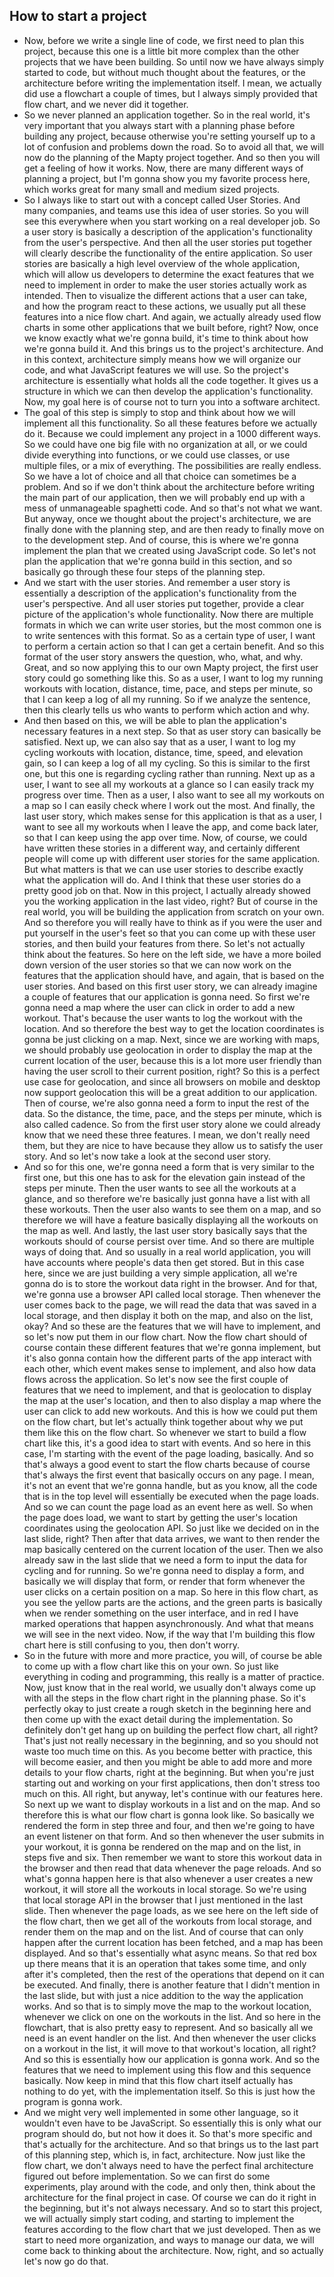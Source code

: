 ## How to start a project

- Now, before we write a single line of code, we first need to plan this project, because this one is a little bit more complex than the other projects that we have been building. So until now we have always simply started to code, but without much thought about the features, or the architecture before writing the implementation itself. I mean, we actually did use a flowchart a couple of times, but I always simply provided that flow chart, and we never did it together.
- So we never planned an application together. So in the real world, it's very important that you always start with a planning phase before building any project, because otherwise you're setting yourself up to a lot of confusion and problems down the road. So to avoid all that, we will now do the planning of the Mapty project together. And so then you will get a feeling of how it works. Now, there are many different ways of planning a project, but I'm gonna show you my favorite process here, which works great for many small and medium sized projects. 
- So I always like to start out with a concept called User Stories. And many companies, and teams use this idea of user stories. So you will see this everywhere when you start working on a real developer job. So a user story is basically a description of the application's functionality from the user's perspective. And then all the user stories put together will clearly describe the functionality of the entire application. So user stories are basically a high level overview of the whole application, which will allow us developers to determine the exact features that we need to implement in order to make the user stories actually work as intended. Then to visualize the different actions that a user can take, and how the program react to these actions, we usually put all these features into a nice flow chart. And again, we actually already used flow charts in some other applications that we built before, right? Now, once we know exactly what we're gonna build, it's time to think about how we're gonna build it. And this brings us to the project's architecture. And in this context, architecture simply means how we will organize our code, and what JavaScript features we will use. So the project's architecture is essentially what holds all the code together. It gives us a structure in which we can then develop the application's functionality. Now, my goal here is of course not to turn you into a software architect. 
- The goal of this step is simply to stop and think about how we will implement all this functionality. So all these features before we actually do it. Because we could implement any project in a 1000 different ways. So we could have one big file with no organization at all, or we could divide everything into functions, or we could use classes, or use multiple files, or a mix of everything. The possibilities are really endless. So we have a lot of choice and all that choice can sometimes be a problem. And so if we don't think about the architecture before writing the main part of our application, then we will probably end up with a mess of unmanageable spaghetti code. And so that's not what we want. But anyway, once we thought about the project's architecture, we are finally done with the planning step, and are then ready to finally move on to the development step. And of course, this is where we're gonna implement the plan that we created using JavaScript code. So let's not plan the application that we're gonna build in this section, and so basically go through these four steps of the planning step. 
- And we start with the user stories. And remember a user story is essentially a description of the application's functionality from the user's perspective. And all user stories put together, provide a clear picture of the application's whole functionality. Now there are multiple formats in which we can write user stories, but the most common one is to write sentences with this format. So as a certain type of user, I want to perform a certain action so that I can get a certain benefit. And so this format of the user story answers the question, who, what, and why. Great, and so now applying this to our own Mapty project, the first user story could go something like this. So as a user, I want to log my running workouts with location, distance, time, pace, and steps per minute, so that I can keep a log of all my running. So if we analyze the sentence, then this clearly tells us who wants to perform which action and why.
- And then based on this, we will be able to plan the application's necessary features in a next step. So that as user story can basically be satisfied. Next up, we can also say that as a user, I want to log my cycling workouts with location, distance, time, speed, and elevation gain, so I can keep a log of all my cycling. So this is similar to the first one, but this one is regarding cycling rather than running. Next up as a user, I want to see all my workouts at a glance so I can easily track my progress over time. Then as a user, I also want to see all my workouts on a map so I can easily check where I work out the most. And finally, the last user story, which makes sense for this application is that as a user, I want to see all my workouts when I leave the app, and come back later, so that I can keep using the app over time. Now, of course, we could have written these stories in a different way, and certainly different people will come up with different user stories for the same application. But what matters is that we can use user stories to describe exactly what the application will do. And I think that these user stories do a pretty good job on that. Now in this project, I actually already showed you the working application in the last video, right? But of course in the real world, you will be building the application from scratch on your own. And so therefore you will really have to think as if you were the user and put yourself in the user's feet so that you can come up with these user stories, and then build your features from there. So let's not actually think about the features. So here on the left side, we have a more boiled down version of the user stories so that we can now work on the features that the application should have, and again, that is based on the user stories. And based on this first user story, we can already imagine a couple of features that our application is gonna need. So first we're gonna need a map where the user can click in order to add a new workout. That's because the user wants to log the workout with the location. And so therefore the best way to get the location coordinates is gonna be just clicking on a map. Next, since we are working with maps, we should probably use geolocation in order to display the map at the current location of the user, because this is a lot more user friendly than having the user scroll to their current position, right? So this is a perfect use case for geolocation, and since all browsers on mobile and desktop now support geolocation this will be a great addition to our application. Then of course, we're also gonna need a form to input the rest of the data. So the distance, the time, pace, and the steps per minute, which is also called cadence. So from the first user story alone we could already know that we need these three features. I mean, we don't really need them, but they are nice to have because they allow us to satisfy the user story. And so let's now take a look at the second user story.
- And so for this one, we're gonna need a form that is very similar to the first one, but this one has to ask for the elevation gain instead of the steps per minute. Then the user wants to see all the workouts at a glance, and so therefore we're basically just gonna have a list with all these workouts. Then the user also wants to see them on a map, and so therefore we will have a feature basically displaying all the workouts on the map as well. And lastly, the last user story basically says that the workouts should of course persist over time. And so there are multiple ways of doing that. And so usually in a real world application, you will have accounts where people's data then get stored. But in this case here, since we are just building a very simple application, all we're gonna do is to store the workout data right in the browser. And for that, we're gonna use a browser API called local storage. Then whenever the user comes back to the page, we will read the data that was saved in a local storage, and then display it both on the map, and also on the list, okay? And so these are the features that we will have to implement, and so let's now put them in our flow chart. Now the flow chart should of course contain these different features that we're gonna implement, but it's also gonna contain how the different parts of the app interact with each other, which event makes sense to implement, and also how data flows across the application. So let's now see the first couple of features that we need to implement, and that is geolocation to display the map at the user's location, and then to also display a map where the user can click to add new workouts. And this is how we could put them on the flow chart, but let's actually think together about why we put them like this on the flow chart. So whenever we start to build a flow chart like this, it's a good idea to start with events. And so here in this case, I'm starting with the event of the page loading, basically. And so that's always a good event to start the flow charts because of course that's always the first event that basically occurs on any page. I mean, it's not an event that we're gonna handle, but as you know, all the code that is in the top level will essentially be executed when the page loads. And so we can count the page load as an event here as well. So when the page does load, we want to start by getting the user's location coordinates using the geolocation API. So just like we decided on in the last slide, right? Then after that data arrives, we want to then render the map basically centered on the current location of the user. Then we also already saw in the last slide that we need a form to input the data for cycling and for running. So we're gonna need to display a form, and basically we will display that form, or render that form whenever the user clicks on a certain position on a map. So here in this flow chart, as you see the yellow parts are the actions, and the green parts is basically when we render something on the user interface, and in red I have marked operations that happen asynchronously. And what that means we will see in the next video. Now, if the way that I'm building this flow chart here is still confusing to you, then don't worry.
- So in the future with more and more practice, you will, of course be able to come up with a flow chart like this on your own. So just like everything in coding and programming, this really is a matter of practice. Now, just know that in the real world, we usually don't always come up with all the steps in the flow chart right in the planning phase. So it's perfectly okay to just create a rough sketch in the beginning here and then come up with the exact detail during the implementation. So definitely don't get hang up on building the perfect flow chart, all right? That's just not really necessary in the beginning, and so you should not waste too much time on this. As you become better with practice, this will become easier, and then you might be able to add more and more details to your flow charts, right at the beginning. But when you're just starting out and working on your first applications, then don't stress too much on this. All right, but anyway, let's continue with our features here. So next up we want to display workouts in a list and on the map. And so therefore this is what our flow chart is gonna look like. So basically we rendered the form in step three and four, and then we're going to have an event listener on that form. And so then whenever the user submits in your workout, it is gonna be rendered on the map and on the list, in steps five and six. Then remember we want to store this workout data in the browser and then read that data whenever the page reloads. And so what's gonna happen here is that also whenever a user creates a new workout, it will store all the workouts in local storage. So we're using that local storage API in the browser that I just mentioned in the last slide. Then whenever the page loads, as we see here on the left side of the flow chart, then we get all of the workouts from local storage, and render them on the map and on the list. And of course that can only happen after the current location has been fetched, and a map has been displayed. And so that's essentially what async means. So that red box up there means that it is an operation that takes some time, and only after it's completed, then the rest of the operations that depend on it can be executed. And finally, there is another feature that I didn't mention in the last slide, but with just a nice addition to the way the application works. And so that is to simply move the map to the workout location, whenever we click on one on the workouts in the list. And so here in the flowchart, that is also pretty easy to represent. And so basically all we need is an event handler on the list. And then whenever the user clicks on a workout in the list, it will move to that workout's location, all right? And so this is essentially how our application is gonna work. And so the features that we need to implement using this flow and this sequence basically. Now keep in mind that this flow chart itself actually has nothing to do yet, with the implementation itself. So this is just how the program is gonna work. 
- And we might very well implemented in some other language, so it wouldn't even have to be JavaScript. So essentially this is only what our program should do, but not how it does it. So that's more specific and that's actually for the architecture. And so that brings us to the last part of this planning step, which is, in fact, architecture. Now just like the flow chart, we don't always need to have the perfect final architecture figured out before implementation. So we can first do some experiments, play around with the code, and only then, think about the architecture for the final project in case. Of course we can do it right in the beginning, but it's not always necessary. And so to start this project, we will actually simply start coding, and starting to implement the features according to the flow chart that we just developed. Then as we start to need more organization, and ways to manage our data, we will come back to thinking about the architecture. Now, right, and so actually let's now go do that.